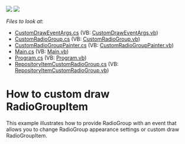<!-- default badges list -->
[![](https://img.shields.io/badge/Open_in_DevExpress_Support_Center-FF7200?style=flat-square&logo=DevExpress&logoColor=white)](https://supportcenter.devexpress.com/ticket/details/E3371)
[![](https://img.shields.io/badge/📖_How_to_use_DevExpress_Examples-e9f6fc?style=flat-square)](https://docs.devexpress.com/GeneralInformation/403183)
<!-- default badges end -->
<!-- default file list -->
*Files to look at*:

* [CustomDrawEventArgs.cs](./CS/WindowsApplication3/CustomDrawEventArgs.cs) (VB: [CustomDrawEventArgs.vb](./VB/WindowsApplication3/CustomDrawEventArgs.vb))
* [CustomRadioGroup.cs](./CS/WindowsApplication3/CustomRadioGroup.cs) (VB: [CustomRadioGroup.vb](./VB/WindowsApplication3/CustomRadioGroup.vb))
* [CustomRadioGroupPainter.cs](./CS/WindowsApplication3/CustomRadioGroupPainter.cs) (VB: [CustomRadioGroupPainter.vb](./VB/WindowsApplication3/CustomRadioGroupPainter.vb))
* [Main.cs](./CS/WindowsApplication3/Main.cs) (VB: [Main.vb](./VB/WindowsApplication3/Main.vb))
* [Program.cs](./CS/WindowsApplication3/Program.cs) (VB: [Program.vb](./VB/WindowsApplication3/Program.vb))
* [RepositoryItemCustomRadioGroup.cs](./CS/WindowsApplication3/RepositoryItemCustomRadioGroup.cs) (VB: [RepositoryItemCustomRadioGroup.vb](./VB/WindowsApplication3/RepositoryItemCustomRadioGroup.vb))
<!-- default file list end -->
# How to custom draw RadioGroupItem


<p>This example illustrates how to provide RadioGroup with an event that allows you to change RadioGroup appearance settings or custom draw RadioGroupItem.</p>

<br/>


